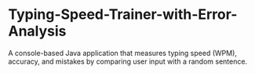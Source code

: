 # Typing-Speed-Trainer-with-Error-Analysis
A console-based Java application that measures typing speed (WPM), accuracy, and mistakes by comparing user input with a random sentence.
